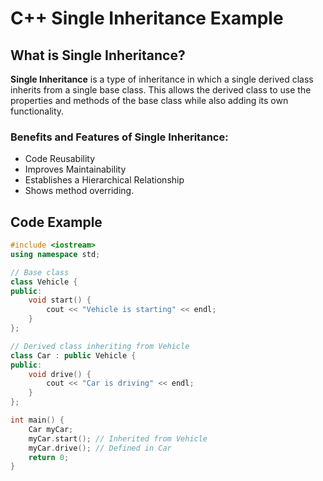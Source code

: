 # C++ Single Inheritance Example

## What is Single Inheritance?
**Single Inheritance** is a type of inheritance in which a single derived class inherits from a single base class. This allows the derived class to use the properties and methods of the base class while also adding its own functionality. 

### Benefits and Features of Single Inheritance:
- Code Reusability
- Improves Maintainability
- Establishes a Hierarchical Relationship
- Shows method overriding.

## Code Example
```cpp
#include <iostream>
using namespace std;

// Base class
class Vehicle {
public:
    void start() {
        cout << "Vehicle is starting" << endl;
    }
};

// Derived class inheriting from Vehicle
class Car : public Vehicle {
public:
    void drive() {
        cout << "Car is driving" << endl;
    }
};

int main() {
    Car myCar;
    myCar.start(); // Inherited from Vehicle
    myCar.drive(); // Defined in Car
    return 0;
}
```

